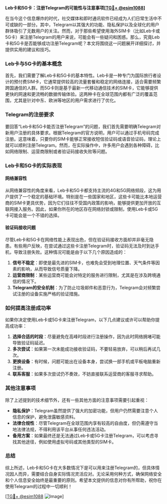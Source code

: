 **Leb卡和5G卡：注册Telegram的可能性与注意事项[[TG💪+ @esim1088](https://t.me/s/esim1088)]**

在当今这个信息爆炸的时代，社交媒体和即时通讯软件已经成为人们日常生活中不可或缺的一部分。其中，Telegram以其强大的功能、隐私保护以及全球化的用户群体吸引了无数用户的关注。然而，对于那些希望使用海外SIM卡（比如Leb卡或5G卡）来注册Telegram的用户来说，可能会有一些疑问和困惑。那么，究竟Leb卡和5G卡是否能够成功注册Telegram呢？本文将围绕这一问题展开详细探讨，并提供实用的建议和技巧。

### Leb卡与5G卡的基本概念

首先，我们需要了解Leb卡和5G卡的基本特性。Leb卡是一种专门为国际旅行者设计的预付费SIM卡，它通常提供较高的流量套餐和稳定的网络连接，适合需要频繁跨国通信的人群。而5G卡则是基于最新一代移动通信技术的SIM卡，它能够提供更快的网速和更流畅的数据传输体验。这两种卡在全球范围内都有广泛的覆盖范围，尤其是针对中东、欧洲等地区的用户需求进行了优化。

### Telegram的注册要求

要回答“Leb卡和5G卡能否注册Telegram”的问题，我们首先需要明确Telegram对新用户注册的具体要求。根据Telegram的官方说明，用户可以通过手机号码完成注册。这意味着，只要你的SIM卡能够正常接收短信验证码或语音验证码，理论上就可以顺利注册Telegram。然而，在实际操作中，许多用户会遇到各种障碍，比如网络限制、运营商限制或者验证码接收失败等问题。

### Leb卡和5G卡的实际表现

#### 网络兼容性

从网络兼容性的角度来看，Leb卡和5G卡都支持主流的4G和5G网络频段，这为用户提供了一个稳定的基础环境。特别是在一些国家和地区，这些卡可能比本地运营商的SIM卡更具优势，因为它们往往不受国内政策的影响，能够提供更加开放的互联网接入服务。因此，如果你所在的地区存在网络封锁或限制，使用Leb卡或5G卡可能会是一个不错的选择。

#### 验证码接收问题

尽管Leb卡和5G卡在网络性能上表现出色，但在验证码接收方面却并非毫无隐患。有些用户反映，在尝试通过这些卡注册Telegram时，验证码无法及时到达手机，导致注册失败。这种情况可能是由于以下几个原因造成的：

1. **信号不稳定**：即使是最先进的SIM卡，也难免会受到地理位置、天气条件等因素的影响，从而导致信号质量下降。
2. **运营商限制**：某些运营商可能会对特定的服务进行限制，尤其是在涉及跨境通信的情况下。
3. **Telegram的安全机制**：为了防止垃圾邮件和恶意行为，Telegram会对频繁尝试注册的设备实施严格的验证措施。

### 如何提高注册成功率

如果你决定使用Leb卡或5G卡来注册Telegram，以下几点建议或许可以帮助你提高成功率：

1. **选择合适的时段**：尽量避免在高峰时段进行注册操作，因为此时网络拥堵可能导致验证码延迟。
2. **多次尝试**：如果第一次未能成功接收验证码，不要轻易放弃，可以稍后再试几次。
3. **更换设备**：有时候，问题可能出在设备本身，尝试换一部手机或平板电脑重新注册。
4. **联系客服**：如果多次尝试仍不奏效，不妨直接联系运营商的客服寻求帮助。

### 其他注意事项

除了上述提到的技术细节外，还有一些其他方面的注意事项需要引起重视：

- **隐私保护**：Telegram虽然提供了强大的加密功能，但用户仍然需要注意个人信息的保护，避免泄露敏感资料。
- **法律合规性**：尽管Telegram在全球范围内享有较高的自由度，但仍需遵守当地法律法规，不得利用该平台从事任何违法活动。
- **备用方案**：如果最终还是无法通过Leb卡或5G卡注册Telegram，可以考虑寻找其他途径，例如使用虚拟号码或其他类型的SIM卡。

### 总结

综上所述，Leb卡和5G卡在大多数情况下是可以用来注册Telegram的，但具体情况因人而异，需要结合自身实际情况灵活应对。无论采用何种方式，确保网络安全和个人信息安全始终是最重要的原则。希望本文提供的信息对你有所帮助，祝你在使用Telegram的过程中一切顺利！

[[TG💪+ @esim1088](https://t.me/s/esim1088) ![Image](https://i.postimg.cc/4NQfJmqS/Snipaste-2025-05-13-00-14-12.png)]